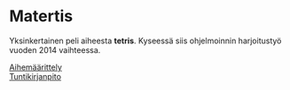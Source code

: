 Matertis
========

Yksinkertainen peli aiheesta **tetris**. Kyseessä siis ohjelmoinnin harjoitustyö vuoden 2014 vaihteessa.

[Aihemäärittely](Dokumentointi/aiheenKuvausJaRakenne.md)<br>
[Tuntikirjanpito](Dokumentointi/tuntikirjanpito.md)
